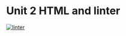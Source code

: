 # Unit 2 HTML and linter
 [![linter](https://github.com/<OWNER>/<REPOSITORY>/workflows/linter/badge.svg)](https://github.com/marketplace/actions/super-linter)  
